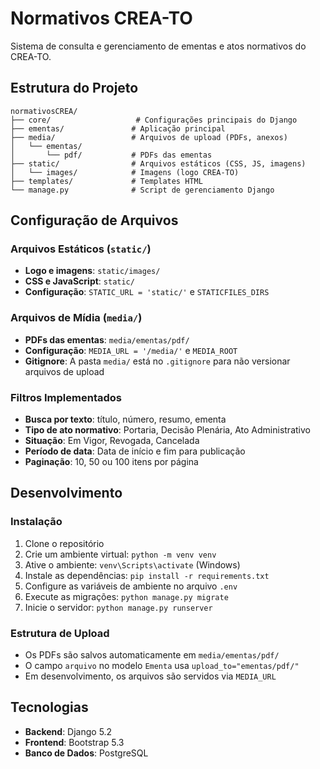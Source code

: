 # Normativos CREA-TO

Sistema de consulta e gerenciamento de ementas e atos normativos do CREA-TO.

## Estrutura do Projeto

```
normativosCREA/
├── core/                   # Configurações principais do Django
├── ementas/               # Aplicação principal
├── media/                 # Arquivos de upload (PDFs, anexos)
│   └── ementas/
│       └── pdf/           # PDFs das ementas
├── static/                # Arquivos estáticos (CSS, JS, imagens)
│   └── images/            # Imagens (logo CREA-TO)
├── templates/             # Templates HTML
└── manage.py              # Script de gerenciamento Django
```

## Configuração de Arquivos

### Arquivos Estáticos (`static/`)
- **Logo e imagens**: `static/images/`
- **CSS e JavaScript**: `static/`
- **Configuração**: `STATIC_URL = 'static/'` e `STATICFILES_DIRS`

### Arquivos de Mídia (`media/`)
- **PDFs das ementas**: `media/ementas/pdf/`
- **Configuração**: `MEDIA_URL = '/media/'` e `MEDIA_ROOT`
- **Gitignore**: A pasta `media/` está no `.gitignore` para não versionar arquivos de upload

### Filtros Implementados
- **Busca por texto**: título, número, resumo, ementa
- **Tipo de ato normativo**: Portaria, Decisão Plenária, Ato Administrativo
- **Situação**: Em Vigor, Revogada, Cancelada
- **Período de data**: Data de início e fim para publicação
- **Paginação**: 10, 50 ou 100 itens por página

## Desenvolvimento

### Instalação
1. Clone o repositório
2. Crie um ambiente virtual: `python -m venv venv`
3. Ative o ambiente: `venv\Scripts\activate` (Windows)
4. Instale as dependências: `pip install -r requirements.txt`
5. Configure as variáveis de ambiente no arquivo `.env`
6. Execute as migrações: `python manage.py migrate`
7. Inicie o servidor: `python manage.py runserver`

### Estrutura de Upload
- Os PDFs são salvos automaticamente em `media/ementas/pdf/`
- O campo `arquivo` no modelo `Ementa` usa `upload_to="ementas/pdf/"`
- Em desenvolvimento, os arquivos são servidos via `MEDIA_URL`

## Tecnologias
- **Backend**: Django 5.2
- **Frontend**: Bootstrap 5.3
- **Banco de Dados**: PostgreSQL
